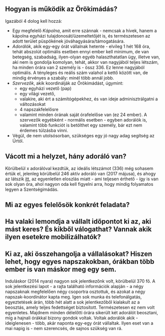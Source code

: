Hogyan is működik az Örökimádás?
----------------------------------------
Igazából 4 dolog kell hozzá:
- Egy megfelelő *Kápolna*, amit erre szánnak - nemcsak a hívek, hanem a kápolna egyházi tulajdonosát/üzemeltetőjét is, és természetesen az adott terület püspökének jóváhagyására/támogatására.
- *Adorálók*, akik egy-egy órát vállalnak hetente - elvileg 1 hét 168 óra, tehát abszolút optimális esetben ennyi ember kell minimum, 
de van betegség, szabadság, ilyen-olyan egyéb halaszthatatlan ügy, illetve van, aki nem is gondolja komolyan, 
tehát, akkor van nagyjából teljes létszám, ha minden órára van 2 személy is - össz 336. Ez lenne nagyjából optimális. A tényleges és reális szám valahol a kettő között van, de mindig érvényes a szabály: minél több annál jobb.
- *Szervezők*, akik koordinálják az Örökimádást, úgymint:
  - egy egyházi vezető (pap)
  - egy világi vezető, 
  - valakire, aki ért a számítógépekhez, és van ideje adminisztrálgatni a változásokat 
  - 4 napszakfelelősre
  - valamint minden órának saját órafelelőse van (ez 24 ember). 
  A szervezők egyébként - normális esetben - egyben adorálók is, valamint több funkciót is betölthet egy személy, bár ezt nem érdemes túlzásba vinni.
- Végül, de nem utolsósorban, szükséges egy jó nagy adag segítség az Úrtól.

Vácott mi a helyzet, hány adoráló van?
----------------------------------------
Körülbelül x adorálóval kezdtük, az ideális létszámot (336) még sohasem értük el, jelenleg körülbelül 246 aktív adoráló van (2017 májusa), 
és ahogy az látszik [itt](http://vacitemplom.piarista.hu/adoration/index.php), az egyenletlen eloszlás miatt - ami teljesen érthető - így is van sok olyan óra, ahol nagyon oda kell figyelni arra, hogy mindig folyamatos legyen a Szentségimádás.

Mi az egyes felelősök konkrét feladata?
---------------------------------------

Ha valaki lemondja a vállalt időpontot ki az, aki mást keres? És kikből válogathat? Vannak akik ilyen esetekre mobilizálhatók?
-----------------------------------------------------------------------------------------------------------------------------

Ki az, aki összehangolja a vállalásokat? Hiszen lehet, hogy egyes napszakokban, órákban több ember is van máskor meg egy sem.
----------------------------------------------------------------------------------------------------------------------------
Induláskor (2014 nyara) nagyon sok jelentkezőnk volt, körülbelül 370 fő. A sok jelentkezési lapot - a rajta található információk alapján - a négy napszaknak megfelelően négy csoportra osztottuk, és azokat a négy napszak-koordinátor kapta meg. Igen sok munka és telefonálgatás, egyeztetések árán, több hét alatt a sok jelentkezőből kialakult az a beosztás, amely teljes fedettséget biztosított. Természetesen ez nem volt egyenletes. Majdnem minden délelőtti órára sikerült két adorálót beosztani, míg a hajnali órákkal bizony gondok voltak. Voltak adorálók akik - ideiglenesen - több, akár naponta egy-egy órát vállaltak. Ilyen eset van a mai napig is - nem szerencsés, de sajnos szükség van rá. 
